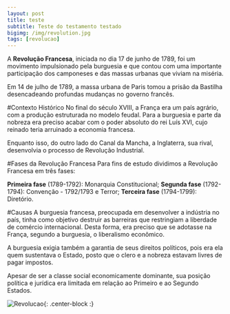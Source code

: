 ```yaml
---
layout: post
title: teste
subtitle: Teste do testamento testado
bigimg: /img/revolution.jpg
tags: [revolucao]
---
```


A **Revolução Francesa**, iniciada no dia 17 de junho de 1789, foi um movimento impulsionado pela burguesia e que contou com uma importante participação dos camponeses e das massas urbanas que viviam na miséria.

Em 14 de julho de 1789, a massa urbana de Paris tomou a prisão da Bastilha desencadeando profundas mudanças no governo francês.

#Contexto Histórico
No final do século XVIII, a França era um país agrário, com a produção estruturada no modelo feudal. Para a burguesia e parte da nobreza era preciso acabar com o poder absoluto do rei Luís XVI, cujo reinado teria arruinado a economia francesa.

Enquanto isso, do outro lado do Canal da Mancha, a Inglaterra, sua rival, desenvolvia o processo de Revolução Industrial.

#Fases da Revolução Francesa
Para fins de estudo dividimos a Revolução Francesa em três fases:

**__Primeira fase__** (1789-1792): Monarquia Constitucional;
**__Segunda fase__** (1792-1794): Convenção - 1792/1793 e Terror;
**__Terceira fase__** (1794-1799): Diretório.

#Causas
A burguesia francesa, preocupada em desenvolver a indústria no país, tinha como objetivo destruir as barreiras que restringiam a liberdade de comércio internacional. Desta forma, era preciso que se adotasse na França, segundo a burguesia, o liberalismo econômico.

A burguesia exigia também a garantia de seus direitos políticos, pois era ela quem sustentava o Estado, posto que o clero e a nobreza estavam livres de pagar impostos.

Apesar de ser a classe social economicamente dominante, sua posição política e jurídica era limitada em relação ao Primeiro e ao Segundo Estados.

![Revolucao](https://static.todamateria.com.br/upload/re/vo/revolucaofrancesa-cke.jpg){: .center-block :}
